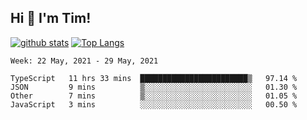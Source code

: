 ## Hi 👋 I'm Tim!
  
  [![github stats](https://github-readme-stats.vercel.app/api?username=thostetler&theme=dracula&count_private=true&show_icons=true)](https://github.com/thostetler/github-readme-stats)
  [![Top Langs](https://github-readme-stats.vercel.app/api/top-langs/?username=thostetler&layout=compact&count_private=true&theme=dracula&show_icons=true)](https://github.com/thostetler/github-readme-stats)
 
<!--START_SECTION:waka-->
```text
Week: 22 May, 2021 - 29 May, 2021

TypeScript   11 hrs 33 mins  ████████████████████████▒   97.14 % 
JSON         9 mins          ▒░░░░░░░░░░░░░░░░░░░░░░░░   01.30 % 
Other        7 mins          ▒░░░░░░░░░░░░░░░░░░░░░░░░   01.05 % 
JavaScript   3 mins          ░░░░░░░░░░░░░░░░░░░░░░░░░   00.50 % 
```
<!--END_SECTION:waka-->
